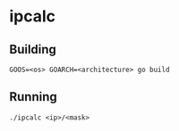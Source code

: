 # ipcalc

## Building

```
GOOS=<os> GOARCH=<architecture> go build
```

## Running

```
./ipcalc <ip>/<mask>
```
